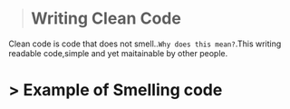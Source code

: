 > # Writing Clean Code
Clean code is code that does not smell..`Why does this mean?`.This writing readable code,simple and yet maitainable by other people.

# > Example of Smelling code
